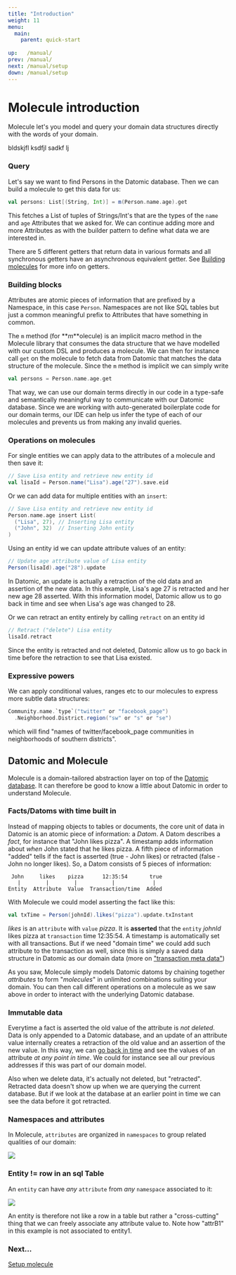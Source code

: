 ```yaml
---
title: "Introduction"
weight: 11
menu:
  main:
    parent: quick-start
    
up:   /manual/
prev: /manual/
next: /manual/setup
down: /manual/setup
---
```


# Molecule introduction

Molecule let's you model and query your domain data structures directly with the words of your domain.

bldskjfl ksdfjl sadkf lj

### Query

Let's say we want to find Persons in the Datomic database. Then we can build a molecule to get this data
for us:

```scala
val persons: List[(String, Int)] = m(Person.name.age).get
```
This fetches a List of tuples of Strings/Int's that are the types of the `name` and `age` Attributes that 
we asked for. We can continue adding more and more Attributes as with the builder pattern to define what data
we are interested in.

There are 5 different getters that return data in various formats and all synchronous getters have an
asynchronous equivalent getter. See [Building molecules](/manual/attributes/basics) for more info on
getters.


### Building blocks

Attributes are atomic pieces of information that are prefixed by a Namespace, in this case `Person`. Namespaces
are not like SQL tables but just a common meaningful prefix to Attributes that have something in common. 

The `m` method (for **_m_**olecule) is an implicit macro method in the Molecule library that consumes the
data structure that we have modelled with our custom DSL and produces a molecule. We can then for instance 
call `get` on the molecule to fetch data from Datomic that matches the data structure of the molecule. 
Since the `m` method is implicit we can simply write
```scala
val persons = Person.name.age.get
```
That way, we can use our domain terms directly in our code in a type-safe and semantically meaningful way to
 communicate with our Datomic database. Since we are working with auto-generated boilerplate code for
 our domain terms, our IDE can help us infer the type of each of our molecules and prevents us from making 
 any invalid queries.


### Operations on molecules

For single entities we can apply data to the attributes of a molecule and then save it:

```scala
// Save Lisa entity and retrieve new entity id
val lisaId = Person.name("Lisa").age("27").save.eid
```
Or we can add data for multiple entities with an `insert`:

```scala
// Save Lisa entity and retrieve new entity id
Person.name.age insert List(
  ("Lisa", 27), // Inserting Lisa entity
  ("John", 32)  // Inserting John entity  
)
```
Using an entity id we can update attribute values of an entity:
```scala
// Update age attribute value of Lisa entity
Person(lisaId).age("28").update
```
In Datomic, an update is actually a retraction of the old data and an assertion of the new data. In this example, 
Lisa's age 27 is retracted and her new age 28 asserted. With this information model, Datomic allow us to go
back in time and see when Lisa's age was changed to 28.

Or we can retract an entity entirely by calling `retract` on an entity id
```scala
// Retract ("delete") Lisa entity
lisaId.retract
```
Since the entity is retracted and not deleted, Datomic allow us to go back in time before the retraction
to see that Lisa existed. 


### Expressive powers

We can apply conditional values, ranges etc to our molecules to express more subtle data structures:

```scala
Community.name.`type`("twitter" or "facebook_page")
  .Neighborhood.District.region("sw" or "s" or "se")
```
which will find "names of twitter/facebook_page communities in neighborhoods of southern districts".



## Datomic and Molecule

Molecule is a domain-tailored abstraction layer on top of the [Datomic database](https://www.datomic.com). It can therefore be good to know 
a little about Datomic in order to understand Molecule.


### Facts/Datoms with time built in

Instead of mapping objects to tables or documents, the core unit of data in Datomic is an atomic piece of 
information: a _Datom_. A Datom describes a _fact_, for instance that "John likes pizza". A timestamp
adds information about _when_ John stated that he likes pizza. A fifth piece of information "added" tells
if the fact is asserted (true - John likes) or retracted (false - John no longer likes). So, a Datom
consists of 5 pieces of information:
```
 John     likes    pizza      12:35:54       true
   |        |        |           |            |
Entity  Attribute  Value  Transaction/time  Added
```
With Molecule we could model asserting the fact like this:

```scala
val txTime = Person(johnId).likes("pizza").update.txInstant
```
_likes_ is an `attribute` with `value` _pizza_. It is **asserted** that the `entity` _johnId_ likes pizza 
at `transaction` time 12:35:54. A timestamp is automatically set with all transactions. But if we need 
"domain time" we could add such attribute to the transaction as well, since this is simply a saved data structure 
in Datomic as our domain data (more on ["transaction meta data"](/manual/transactions/tx-meta-data))

As you saw, Molecule simply models Datomic datoms by chaining together _attributes_ to form "_molecules_" in unlimited 
combinations suiting your domain. You can then call different operations on a molecule as we saw above in order to 
interact with the underlying Datomic database.

### Immutable data

Everytime a fact is asserted the old value of the attribute is _not deleted_. Data is only appended to a Datomic database, and
an update of an attribute value internally creates a retraction of the old value and an assertion of the new value.
In this way, we can [go back in time](/manual/time/asof-since) and see the values of an attribute _at any point in time_. We could for instance see all 
our previous addresses if this was part of our domain model.

Also when we delete data, it's actually not deleted, but "retracted". Retracted data doesn't show up when we are 
querying the current database. But if we look at the database at an earlier point in time we can see the data 
before it got retracted.

### Namespaces and attributes

In Molecule, `attributes` are organized in `namespaces` to group related qualities of our domain:
 
![](/img/DatomicElements1.png)

### Entity != row in an sql Table

An `entity` can have _any_ `attribute` from _any_ `namespace` associated to it:

![](/img/DatomicElements2.png)

An entity is therefore not like a row in a table but rather a "cross-cutting" thing that we can freely associate 
any attribute value to. Note how "attrB1" in this example is not associated to entity1.



### Next...

[Setup molecule](/manual/setup/)
